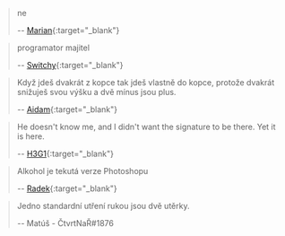 > ne
>
> -- [Marian](https://twitter.com/MarianSamal){:target="_blank"}

> programator majitel
>
> -- [Switchy](https://steamcommunity.com/id/h0v3n){:target="_blank"}

> Když jdeš dvakrát z kopce tak jdeš vlastně do kopce, protože dvakrát snižuješ svou výšku a dvě mínus jsou plus.
>
> -- [Aidam](https://steamcommunity.com/id/theCaseus/){:target="_blank"}

> He doesn't know me, and I didn't want the signature to be there. Yet it is here.
>
> -- [H3G1](https://www.youtube.com/watch?v=dQw4w9WgXcQ){:target="_blank"}

> Alkohol je tekutá verze Photoshopu
>
> -- [Radek](https://www.instagram.com/radeks.exe/){:target="_blank"}

> Jedno standardní utření rukou jsou dvě utěrky.
> 
> -- Matúš - ČtvrtNaŘ#1876